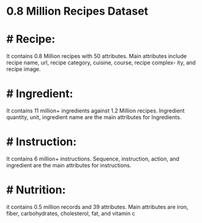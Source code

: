 # 0.8 Million Recipes Dataset
# # Recipe: 
It contains 0.8 Million recipes with 50 attributes. Main attributes
include recipe name, url, recipe category, cuisine, course, recipe complex-
ity, and recipe image.
# # Ingredient:
It contains 11 million+ ingredients against 1.2 Million recipes.
Ingredient quantity, unit, ingredient name are the main attributes for Ingredients.

# # Instruction: 
It contains 6 million+ instructions. Sequence, instruction, action, and ingredient are the main attributes for instructions.

# # Nutrition: 
it contains 0.5 million records and 39 attributes. Main attributes
are iron, fiber, carbohydrates, cholesterol, fat, and vitamin c
